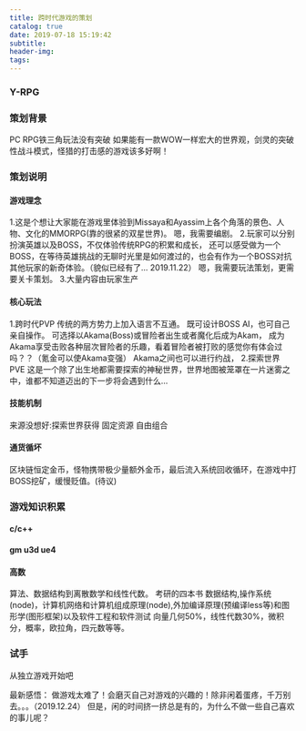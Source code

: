 ```yaml
---
title: 跨时代游戏的策划
catalog: true
date: 2019-07-18 15:19:42
subtitle:
header-img:
tags:
---
```


### Y-RPG
### 策划背景
 PC RPG铁三角玩法没有突破
 如果能有一款WOW一样宏大的世界观，剑灵的突破性战斗模式，怪猎的打击感的游戏该多好啊！

### 策划说明

#### 游戏理念
1.这是个想让大家能在游戏里体验到Missaya和Ayassim上各个角落的景色、人物、文化的MMORPG(靠的很紧的双星世界)。
嗯，我需要编剧。
2.玩家可以分别扮演英雄以及BOSS，不仅体验传统RPG的积累和成长，
还可以感受做为一个BOSS，在等待英雄挑战的无聊时光里是如何渡过的，也会有作为一个BOSS对抗其他玩家的新奇体验。（貌似已经有了... 2019.11.22）
嗯，我需要玩法策划，更需要关卡策划。
3.大量内容由玩家生产

#### 核心玩法
1.跨时代PVP
传统的两方势力上加入语言不互通。
既可设计BOSS AI，也可自己亲自操作。
可选择以Akama(Boss)或冒险者出生或者魔化后成为Akam，
成为Akama享受击败各种层次冒险者的乐趣，看着冒险者被打败的感觉你有体会过吗？？（氪金可以使Akama变强）
Akama之间也可以进行约战，
2.探索世界 PVE
这是一个除了出生地都需要探索的神秘世界，世界地图被笼罩在一片迷雾之中，谁都不知道迈出的下一步将会遇到什么...


#### 技能机制
来源没想好:探索世界获得
固定资源 自由组合

#### 通货循坏
区块链恒定金币，怪物携带极少量额外金币，最后流入系统回收循环，在游戏中打BOSS挖矿，缓慢贬值。(待议)

### 游戏知识积累
#### c/c++
#### gm u3d ue4
#### 高数
算法、数据结构到离散数学和线性代数。
考研的四本书 数据结构,操作系统(node)，计算机网络和计算机组成原理(node),外加编译原理(预编译less等)和图形学(图形框架)以及软件工程和软件测试
向量几何50%，线性代数30%，微积分，概率，欧拉角，四元数等等。

### 试手
从独立游戏开始吧

最新感悟：
做游戏太难了！会磨灭自己对游戏的兴趣的！除非闲着蛋疼，千万别去。。。（2019.12.24）
但是，闲的时间挤一挤总是有的，为什么不做一些自己喜欢的事儿呢？
